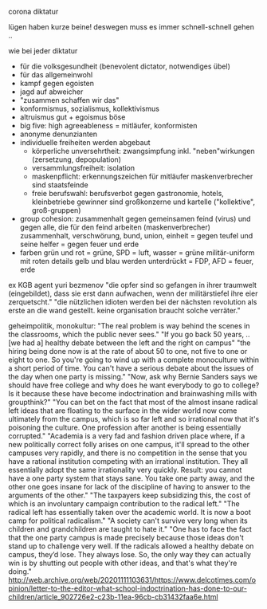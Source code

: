 corona diktatur

lügen haben kurze beine!
deswegen muss es immer schnell-schnell gehen ..

wie bei jeder diktatur
* für die volksgesundheit (benevolent dictator, notwendiges übel)
* für das allgemeinwohl
* kampf gegen egoisten
* jagd auf abweicher
* "zusammen schaffen wir das"
* konformismus, sozialismus, kollektivismus
* altruismus gut + egoismus böse
* big five: high agreeableness = mitläufer, konformisten
* anonyme denunzianten
* individuelle freiheiten werden abgebaut
  * körperliche unversehrtheit: zwangsimpfung inkl. "neben"wirkungen (zersetzung, depopulation)
  * versammlungsfreiheit: isolation
  * maskenpflicht: erkennungszeichen für mitläufer
    maskenverbrecher sind staatsfeinde
  * freie berufswahl: berufsverbot gegen gastronomie, hotels, kleinbetriebe
    gewinner sind großkonzerne und kartelle ("kollektive", groß-gruppen)
* group cohesion: zusammenhalt gegen gemeinsamen feind (virus)
  und gegen alle, die für den feind arbeiten (maskenverbrecher)
  zusammenhalt, verschwörung, bund, union, einheit
  = gegen teufel und seine helfer = gegen feuer und erde
* farben grün und rot = grüne, SPD = luft, wasser = grüne militär-uniform mit roten details
  gelb und blau werden unterdrückt = FDP, AFD = feuer, erde



ex KGB agent yuri bezmenov
"die opfer sind so gefangen in ihrer traumwelt (eingebildet),
dass sie erst dann aufwachen,
wenn der militärstiefel ihre eier zerquetscht."
"die nützlichen idioten
werden bei der nächsten revolution
als erste an die wand gestellt.
keine organisation braucht solche verräter."



geheimpolitik, monokultur:
"The real problem is way behind the scenes in the classrooms, which the public never sees."
"If you go back 50 years, .. [we had a] healthy debate between the left and the right on campus"
"the hiring being done now is at the rate of about 50 to one, not five to one or eight to one. So you're going to wind up with a complete monoculture within a short period of time. You can't have a serious debate about the issues of the day when one party is missing."
"Now, ask why Bernie Sanders says we should have free college and why does he want everybody to go to college? Is it because these have become indoctrination and brainwashing mills with groupthink?"
"You can bet on the fact that most of the almost insane radical left ideas that are floating to the surface in the wider world now come ultimately from the campus, which is so far left and so irrational now that it's poisoning the culture. One profession after another is being essentially corrupted."
"Academia is a very fad and fashion driven place where, if a new politically correct folly arises on one campus, it'll spread to the other campuses very rapidly, and there is no competition in the sense that you have a rational institution competing with an irrational institution. They all essentially adopt the same irrationality very quickly. Result: you cannot have a one party system that stays sane. You take one party away, and the other one goes insane for lack of the discipline of having to answer to the arguments of the other."
"The taxpayers keep subsidizing this, the cost of which is an involuntary campaign contribution to the radical left."
"The radical left has essentially taken over the academic world. It is now a boot camp for political radicalism."
"A society can't survive very long when its children and grandchildren are taught to hate it."
"One has to face the fact that the one party campus is made precisely because those ideas don't stand up to challenge very well. If the radicals allowed a healthy debate on campus, they’d lose. They always lose. So, the only way they can actually win is by shutting out people with other ideas, and that's what they're doing."
http://web.archive.org/web/20201111103631/https://www.delcotimes.com/opinion/letter-to-the-editor-what-school-indoctrination-has-done-to-our-children/article_902726e2-c23b-11ea-96cb-cb31432faa6e.html

